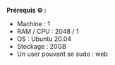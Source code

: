 **Prérequis ⚙️ :** 
- Machine : 1
- RAM / CPU : 2048 / 1
- OS : Ubuntu 20.04
- Stockage : 20GB
- Un user pouvant se sudo : web
